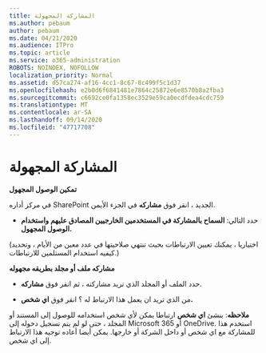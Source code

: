 ```yaml
---
title: المشاركة المجهولة
ms.author: pebaum
author: pebaum
ms.date: 04/21/2020
ms.audience: ITPro
ms.topic: article
ms.service: o365-administration
ROBOTS: NOINDEX, NOFOLLOW
localization_priority: Normal
ms.assetid: d57ca274-af16-4cc1-8c67-8c499f5c1d37
ms.openlocfilehash: e2b0d6f6841481e7864c25872e6e8570b8a2fba3
ms.sourcegitcommit: c6692ce0fa1358ec3529e59ca0ecdfdea4cdc759
ms.translationtype: MT
ms.contentlocale: ar-SA
ms.lasthandoff: 09/14/2020
ms.locfileid: "47717708"
---
```

# <a name="anonymous-sharing"></a>المشاركة المجهولة

 **تمكين الوصول المجهول**
  
في مركز أداره SharePoint الجديد ، انقر فوق **مشاركه** في الجزء الأيمن. 
  
- حدد التالي: **السماح بالمشاركة في المستخدمين الخارجيين المصادق عليهم واستخدام الوصول المجهول.**
  
(اختياريا ، يمكنك تعيين الارتباطات بحيث تنتهي صلاحيتها في عدد معين من الأيام ، وتحديد كيفيه استخدام المستلمين للارتباطات.)
    
 **مشاركه ملف أو مجلد بطريقه مجهوله**
  
- حدد الملف أو المجلد الذي تريد مشاركته ، ثم انقر فوق **مشاركه**. 
    
- من الذي تريد ان يعمل هذا الارتباط له ؟ انقر فوق **اي شخص.**
  
 **ملاحظه**: ينشئ **اي شخص** ارتباطا يمكن لأي شخص استخدامه للوصول إلى المستند أو المجلد ، حتى لو لم يتم تسجيل دخوله إلى Microsoft 365 أو OneDrive. استخدم هذا للمشاركة مع اي شخص أو داخل الشركة أو خارجها. يمكن أيضا أعاده توجيه هذا الارتباط إلى اي شخص. 
    


